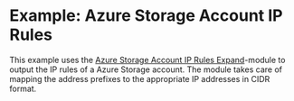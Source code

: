# Example: Azure Storage Account IP Rules

This example uses the [Azure Storage Account IP Rules Expand](../../modules/azure-storage-account-ip-rules-expand)-module to output the IP rules of a Azure Storage account. The module takes care of mapping the address prefixes to the appropriate IP addresses in CIDR format.